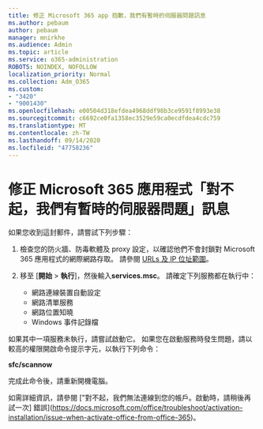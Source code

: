 ```yaml
---
title: 修正 Microsoft 365 app 抱歉，我們有暫時的伺服器問題訊息
ms.author: pebaum
author: pebaum
manager: mnirkhe
ms.audience: Admin
ms.topic: article
ms.service: o365-administration
ROBOTS: NOINDEX, NOFOLLOW
localization_priority: Normal
ms.collection: Adm_O365
ms.custom:
- "3420"
- "9001430"
ms.openlocfilehash: e00504d318efdea4968ddf98b3ce9591f8993e38
ms.sourcegitcommit: c6692ce0fa1358ec3529e59ca0ecdfdea4cdc759
ms.translationtype: MT
ms.contentlocale: zh-TW
ms.lasthandoff: 09/14/2020
ms.locfileid: "47758236"
---
```

# <a name="fixing-the-microsoft-365-apps-sorry-we-are-having-temporary-server-issues-message"></a>修正 Microsoft 365 應用程式「對不起，我們有暫時的伺服器問題」訊息

如果您收到這封郵件，請嘗試下列步驟：

1. 檢查您的防火牆、防毒軟體及 proxy 設定，以確認他們不會封鎖對 Microsoft 365 應用程式的網際網路存取。 請參閱 [URLs 及 IP 位址範圍](https://docs.microsoft.com/office365/enterprise/urls-and-ip-address-ranges)。

2. 移至 [**開始**  >  **執行**]，然後輸入**services.msc**。 請確定下列服務都在執行中：
    - 網路連線裝置自動設定
    - 網路清單服務
    - 網路位置知曉
    - Windows 事件記錄檔

如果其中一項服務未執行，請嘗試啟動它。 如果您在啟動服務時發生問題，請以較高的權限開啟命令提示字元，以執行下列命令：

**sfc/scannow**

完成此命令後，請重新開機電腦。

如需詳細資訊，請參閱 ["對不起，我們無法連線到您的帳戶。啟動時，請稍後再試一次] 錯誤](https://docs.microsoft.com/office/troubleshoot/activation-installation/issue-when-activate-office-from-office-365)。